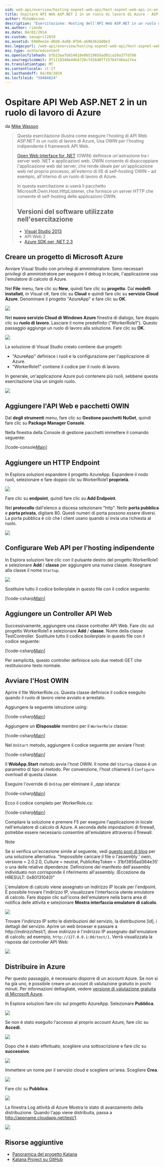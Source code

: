 ```yaml
---
uid: web-api/overview/hosting-aspnet-web-api/host-aspnet-web-api-in-an-azure-worker-role
title: Ospitare API Web ASP.NET 2 in un ruolo di lavoro di Azure - ASP.NET 4.x
author: MikeWasson
description: "Esercitazione: Hosting dell'API Web ASP.NET in un ruolo di lavoro di Azure, Usa OWIN per l'hosting indipendente il framework API Web."
ms.author: riande
ms.date: 04/02/2014
ms.custom: seoapril2019
ms.assetid: 6980ee2e-d6b0-4a08-8fb6-ab96362dd0e3
msc.legacyurl: /web-api/overview/hosting-aspnet-web-api/host-aspnet-web-api-in-an-azure-worker-role
msc.type: authoredcontent
ms.openlocfilehash: bfb23aafb814010e8651965dad91ca20a37fd786
ms.sourcegitcommit: 0f1119340e4464720cfd16d0ff15764746ea1fea
ms.translationtype: MT
ms.contentlocale: it-IT
ms.lasthandoff: 04/09/2019
ms.locfileid: "59404624"
---
```

# <a name="host-aspnet-web-api-2-in-an-azure-worker-role"></a>Ospitare API Web ASP.NET 2 in un ruolo di lavoro di Azure

da [Mike Wasson](https://github.com/MikeWasson)

> Questa esercitazione illustra come eseguire l'hosting di API Web ASP.NET in un ruolo di lavoro di Azure, Usa OWIN per l'hosting indipendente il framework API Web.
>
> [Open Web Interface for .NET](http://owin.org/) (OWIN) definisce un'astrazione tra i server web .NET e applicazioni web. OWIN consente di disaccoppiare l'applicazione web dal server, che rende ideale per un'applicazione web nel proprio processo, all'esterno di IIS di self-hosting OWIN – ad esempio, all'interno di un ruolo di lavoro di Azure.
>
> In questa esercitazione si userà il pacchetto Microsoft.Owin.Host.HttpListener, che fornisce un server HTTP che consente di self-hosting delle applicazioni OWIN.
>
> ## <a name="software-versions-used-in-the-tutorial"></a>Versioni del software utilizzate nell'esercitazione
>
>
> - [Visual Studio 2013](https://my.visualstudio.com/Downloads?q=visual%20studio%202013)
> - API Web 2
> - [Azure SDK per .NET 2.3](https://azure.microsoft.com/downloads/)


## <a name="create-a-microsoft-azure-project"></a>Creare un progetto di Microsoft Azure

Avviare Visual Studio con privilegi di amministratore. Sono necessari privilegi di amministratore per eseguire il debug in locale, l'applicazione usa l'emulatore di calcolo di Azure.

Nel **File** menu, fare clic su **New**, quindi fare clic su **progetto**. Dal **modelli installati**, in Visual c#, fare clic su **Cloud** e quindi fare clic su **servizio Cloud Azure**. Denominare il progetto "AzureApp" e fare clic su **OK**.

[![](host-aspnet-web-api-in-an-azure-worker-role/_static/image2.png)](host-aspnet-web-api-in-an-azure-worker-role/_static/image1.png)

Nel **nuovo servizio Cloud di Windows Azure** finestra di dialogo, fare doppio clic su **ruolo di lavoro**. Lasciare il nome predefinito ("WorkerRole1"). Questo passaggio aggiunge un ruolo di lavoro alla soluzione. Fare clic su **OK**.

[![](host-aspnet-web-api-in-an-azure-worker-role/_static/image4.png)](host-aspnet-web-api-in-an-azure-worker-role/_static/image3.png)

La soluzione di Visual Studio creato contiene due progetti:

- &quot;AzureApp&quot; definisce i ruoli e la configurazione per l'applicazione di Azure.
- &quot;WorkerRole1&quot; contiene il codice per il ruolo di lavoro.

In generale, un'applicazione Azure può contenere più ruoli, sebbene questa esercitazione Usa un singolo ruolo.

![](host-aspnet-web-api-in-an-azure-worker-role/_static/image5.png)

## <a name="add-the-web-api-and-owin-packages"></a>Aggiungere l'API Web e pacchetti OWIN

Dal **degli strumenti** menu, fare clic su **Gestione pacchetti NuGet**, quindi fare clic su **Package Manager Console**.

Nella finestra della Console di gestione pacchetti immettere il comando seguente:

[!code-console[Main](host-aspnet-web-api-in-an-azure-worker-role/samples/sample1.cmd)]

## <a name="add-an-http-endpoint"></a>Aggiungere un HTTP Endpoint

In Esplora soluzioni espandere il progetto AzureApp. Espandere il nodo ruoli, selezionare e fare doppio clic su WorkerRole1 **proprietà**.

![](host-aspnet-web-api-in-an-azure-worker-role/_static/image6.png)

Fare clic su **endpoint**, quindi fare clic su **Add Endpoint**.

Nel **protocollo** dall'elenco a discesa selezionare "http". Nelle **porta pubblica** e **porta privata**, digitare 80. Questi numeri di porta possono essere diversi. La porta pubblica è ciò che i client usano quando si invia una richiesta al ruolo.

[![](host-aspnet-web-api-in-an-azure-worker-role/_static/image8.png)](host-aspnet-web-api-in-an-azure-worker-role/_static/image7.png)

## <a name="configure-web-api-for-self-host"></a>Configurare Web API per l'hosting indipendente

In Esplora soluzioni fare clic con il pulsante destro del progetto WorkerRole1 e selezionare **Add** / **classe** per aggiungere una nuova classe. Assegnare alla classe il nome `Startup`.

![](host-aspnet-web-api-in-an-azure-worker-role/_static/image9.png)

Sostituire tutto il codice boilerplate in questo file con il codice seguente:

[!code-csharp[Main](host-aspnet-web-api-in-an-azure-worker-role/samples/sample2.cs)]

## <a name="add-a-web-api-controller"></a>Aggiungere un Controller API Web

Successivamente, aggiungere una classe controller API Web. Fare clic sul progetto WorkerRole1 e selezionare **Add** / **classe**. Nome della classe TestController. Sostituire tutto il codice boilerplate in questo file con il codice seguente:

[!code-csharp[Main](host-aspnet-web-api-in-an-azure-worker-role/samples/sample3.cs)]

Per semplicità, questo controller definisce solo due metodi GET che restituiscono testo normale.

## <a name="start-the-owin-host"></a>Avviare l'Host OWIN

Aprire il file WorkerRole.cs. Questa classe definisce il codice eseguito quando il ruolo di lavoro viene avviato e arrestato.

Aggiungere la seguente istruzione using:

[!code-csharp[Main](host-aspnet-web-api-in-an-azure-worker-role/samples/sample4.cs)]

Aggiungere un **IDisposable** membro per il `WorkerRole` classe:

[!code-csharp[Main](host-aspnet-web-api-in-an-azure-worker-role/samples/sample5.cs)]

Nel `OnStart` metodo, aggiungere il codice seguente per avviare l'host:

[!code-csharp[Main](host-aspnet-web-api-in-an-azure-worker-role/samples/sample6.cs?highlight=5)]

Il **WebApp.Start** metodo avvia l'host OWIN. Il nome del `Startup` classe è un parametro di tipo al metodo. Per convenzione, l'host chiamerà il `Configure` overload di questa classe.

Eseguire l'override di `OnStop` per eliminare il  *\_app* istanza:

[!code-csharp[Main](host-aspnet-web-api-in-an-azure-worker-role/samples/sample7.cs)]

Ecco il codice completo per WorkerRole.cs:

[!code-csharp[Main](host-aspnet-web-api-in-an-azure-worker-role/samples/sample8.cs)]

Compilare la soluzione e premere F5 per eseguire l'applicazione in locale nell'emulatore di calcolo di Azure. A seconda delle impostazioni di firewall, potrebbe essere necessario consentire all'emulatore attraverso il firewall.

> [!NOTE]
> Se si verifica un'eccezione simile al seguente, vedi [questo post di blog](https://blogs.msdn.com/b/praburaj/archive/2013/11/20/fileloadexception-on-microsoft-owin-when-running-on-worker-role.aspx) per una soluzione alternativa. "Impossibile caricare il file o l'assembly ' owin, versione = 2.0.2.0, Culture = neutral, PublicKeyToken = 31bf3856ad364e35' o una delle relative dipendenze. Definizione del manifesto dell'assembly individuato non corrisponde il riferimento all'assembly. (Eccezione da HRESULT: 0x80131040)"


L'emulatore di calcolo viene assegnato un indirizzo IP locale per l'endpoint. È possibile trovare l'indirizzo IP, visualizzare l'interfaccia utente emulatore di calcolo. Fare doppio clic sull'icona dell'emulatore nella barra area di notifica delle attività e selezionare **Mostra interfaccia emulatore di calcolo**.

[![](host-aspnet-web-api-in-an-azure-worker-role/_static/image11.png)](host-aspnet-web-api-in-an-azure-worker-role/_static/image10.png)

Trovare l'indirizzo IP sotto le distribuzioni del servizio, la distribuzione [id], i dettagli del servizio. Aprire un web browser e passare a http://<em>indirizzi</em>/test/1, dove <em>indirizzo</em> è l'indirizzo IP assegnato dall'emulatore di calcolo; ad esempio, `http://127.0.0.1:80/test/1`. Verrà visualizzata la risposta dal controller API Web:

![](host-aspnet-web-api-in-an-azure-worker-role/_static/image12.png)

## <a name="deploy-to-azure"></a>Distribuire in Azure

Per questo passaggio, è necessario disporre di un account Azure. Se non si ha già uno, è possibile creare un account di valutazione gratuito in pochi minuti. Per informazioni dettagliate, vedere [versione di valutazione gratuita di Microsoft Azure](https://azure.microsoft.com/pricing/free-trial/?WT.mc_id=A261C142F).

In Esplora soluzioni fare clic sul progetto AzureApp. Selezionare **Pubblica**.

![](host-aspnet-web-api-in-an-azure-worker-role/_static/image13.png)

Se non è stato eseguito l'accesso al proprio account Azure, fare clic su **Accedi**.

[![](host-aspnet-web-api-in-an-azure-worker-role/_static/image15.png)](host-aspnet-web-api-in-an-azure-worker-role/_static/image14.png)

Dopo che è stato effettuato, scegliere una sottoscrizione e fare clic su **successivo**.

[![](host-aspnet-web-api-in-an-azure-worker-role/_static/image17.png)](host-aspnet-web-api-in-an-azure-worker-role/_static/image16.png)

Immettere un nome per il servizio cloud e scegliere un'area. Scegliere **Crea**.

![](host-aspnet-web-api-in-an-azure-worker-role/_static/image18.png)

Fare clic su **Pubblica**.

[![](host-aspnet-web-api-in-an-azure-worker-role/_static/image20.png)](host-aspnet-web-api-in-an-azure-worker-role/_static/image19.png)

La finestra Log attività di Azure Mostra lo stato di avanzamento della distribuzione. Quando l'app viene distribuita, passa a http://appname.cloudapp.net/test/1.

![](host-aspnet-web-api-in-an-azure-worker-role/_static/image21.png)

## <a name="additional-resources"></a>Risorse aggiuntive

- [Panoramica del progetto Katana](../../../aspnet/overview/owin-and-katana/an-overview-of-project-katana.md)
- [Katana Project su GitHub](https://github.com/aspnet/AspNetKatana)
